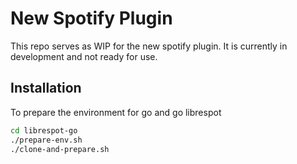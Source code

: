 # New Spotify Plugin

This repo serves as WIP for the new spotify plugin. It is currently in development and not ready for use.

## Installation

To prepare the environment for go and go librespot

```bash
cd librespot-go
./prepare-env.sh
./clone-and-prepare.sh
```
